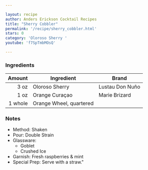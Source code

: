 ```yaml
---

layout: recipe
author: Anders Erickson Cocktail Recipes
title: "Sherry Cobbler"
permalink: '/recipe/sherry_cobbler.html'
stars: 0
category: 'Oloroso Sherry '
youtube: 'f7SpTmbMOsQ'

---
```


### Ingredients

| Amount  | Ingredient              | Brand           |
| ------: | ----------------------- | --------------- |
|    3 oz | Oloroso Sherry          | Lustau Don Nuño |
|    1 oz | Orange Curaçao          | Marie Brizard   |
| 1 whole | Orange Wheel, quartered |

### Notes

- Method: Shaken
- Pour: Double Strain
- Glassware:
  - Goblet
  - Crushed Ice
- Garnish: Fresh raspberries & mint
- Special Prep: Serve with a straw."

